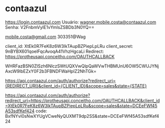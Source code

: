 # contaazul
https://login.contaazul.com
Usuário: wagner.mobile.costa@contaazul.com
Senha: V2FnbmVyIE1vYmlsZSBDb3N0YQ==

mobile.costa@gmail.com
303351@Wag

client_id: XtEk0R7FeK8z6W3IkTAupBZPiepLpLRu
client_secret: 9nBYBX601qoelFqcAvoqA41VhzHgcaLi 
Redirect: https://protheusapi.conceitho.com/OAUTHCALLBACK

WHRFazBSN0ZlSzh6NlczSWtUQXVwQlpQaWVwTHBMUnU6OW5CWUJYNjAxcW9lbEZxY0F2b3FBNDFWaHpIZ2NhTGk=

https://api.contaazul.com/auth/authorize?redirect_uri={REDIRECT_URI}&client_id={CLIENT_ID}&scope=sales&state={STATE}

https://api.contaazul.com/auth/authorize?redirect_uri=https://protheusapi.conceitho.com/OAUTHCALLBACK&client_id=XtEk0R7FeK8z6W3IkTAupBZPiepLpLRu&scope=sales&state=DCEeFWf45A53sdfKef424
code: BxfNYvl0sNwXYUgVCweNyQUXMT9dp2SS&state=DCEeFWf45A53sdfKef424
